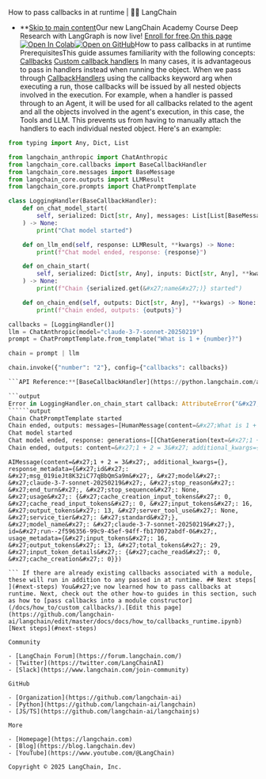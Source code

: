 How to pass callbacks in at runtime | 🦜️🔗 LangChain
- **[Skip to main content](#__docusaurus_skipToContent_fallback)Our new LangChain Academy Course Deep Research with LangGraph is now live! [Enroll for free](https://academy.langchain.com/courses/deep-research-with-langgraph/?utm_medium=internal&utm_source=docs&utm_campaign=q3-2025_deep-research-course_co).[On this page![Open In Colab ](https://colab.research.google.com/assets/colab-badge.svg)](https://colab.research.google.com/github/langchain-ai/langchain/blob/master/docs/docs/how_to/callbacks_runtime.ipynb)[![Open on GitHub ](https://img.shields.io/badge/Open%20on%20GitHub-grey?logo=github&logoColor=white)](https://github.com/langchain-ai/langchain/blob/master/docs/docs/how_to/callbacks_runtime.ipynb)How to pass callbacks in at runtime PrerequisitesThis guide assumes familiarity with the following concepts: [Callbacks](/docs/concepts/callbacks/) [Custom callback handlers](/docs/how_to/custom_callbacks/) In many cases, it is advantageous to pass in handlers instead when running the object. When we pass through [CallbackHandlers](https://python.langchain.com/api_reference/core/callbacks/langchain_core.callbacks.base.BaseCallbackHandler.html#langchain-core-callbacks-base-basecallbackhandler) using the callbacks keyword arg when executing a run, those callbacks will be issued by all nested objects involved in the execution. For example, when a handler is passed through to an Agent, it will be used for all callbacks related to the agent and all the objects involved in the agent&#x27;s execution, in this case, the Tools and LLM. This prevents us from having to manually attach the handlers to each individual nested object. Here&#x27;s an example:

```python
from typing import Any, Dict, List

from langchain_anthropic import ChatAnthropic
from langchain_core.callbacks import BaseCallbackHandler
from langchain_core.messages import BaseMessage
from langchain_core.outputs import LLMResult
from langchain_core.prompts import ChatPromptTemplate

class LoggingHandler(BaseCallbackHandler):
    def on_chat_model_start(
        self, serialized: Dict[str, Any], messages: List[List[BaseMessage]], **kwargs
    ) -> None:
        print("Chat model started")

    def on_llm_end(self, response: LLMResult, **kwargs) -> None:
        print(f"Chat model ended, response: {response}")

    def on_chain_start(
        self, serialized: Dict[str, Any], inputs: Dict[str, Any], **kwargs
    ) -> None:
        print(f"Chain {serialized.get(&#x27;name&#x27;)} started")

    def on_chain_end(self, outputs: Dict[str, Any], **kwargs) -> None:
        print(f"Chain ended, outputs: {outputs}")

callbacks = [LoggingHandler()]
llm = ChatAnthropic(model="claude-3-7-sonnet-20250219")
prompt = ChatPromptTemplate.from_template("What is 1 + {number}?")

chain = prompt | llm

chain.invoke({"number": "2"}, config={"callbacks": callbacks})

```API Reference:**[BaseCallbackHandler](https://python.langchain.com/api_reference/core/callbacks/langchain_core.callbacks.base.BaseCallbackHandler.html) | [BaseMessage](https://python.langchain.com/api_reference/core/messages/langchain_core.messages.base.BaseMessage.html) | [LLMResult](https://python.langchain.com/api_reference/core/outputs/langchain_core.outputs.llm_result.LLMResult.html) | [ChatPromptTemplate](https://python.langchain.com/api_reference/core/prompts/langchain_core.prompts.chat.ChatPromptTemplate.html)

```output
Error in LoggingHandler.on_chain_start callback: AttributeError("&#x27;NoneType&#x27; object has no attribute &#x27;get&#x27;")
``````output
Chain ChatPromptTemplate started
Chain ended, outputs: messages=[HumanMessage(content=&#x27;What is 1 + 2?&#x27;, additional_kwargs={}, response_metadata={})]
Chat model started
Chat model ended, response: generations=[[ChatGeneration(text=&#x27;1 + 2 = 3&#x27;, message=AIMessage(content=&#x27;1 + 2 = 3&#x27;, additional_kwargs={}, response_metadata={&#x27;id&#x27;: &#x27;msg_019ieJt8K32iC77qBbQmSa9m&#x27;, &#x27;model&#x27;: &#x27;claude-3-7-sonnet-20250219&#x27;, &#x27;stop_reason&#x27;: &#x27;end_turn&#x27;, &#x27;stop_sequence&#x27;: None, &#x27;usage&#x27;: {&#x27;cache_creation_input_tokens&#x27;: 0, &#x27;cache_read_input_tokens&#x27;: 0, &#x27;input_tokens&#x27;: 16, &#x27;output_tokens&#x27;: 13, &#x27;server_tool_use&#x27;: None, &#x27;service_tier&#x27;: &#x27;standard&#x27;}, &#x27;model_name&#x27;: &#x27;claude-3-7-sonnet-20250219&#x27;}, id=&#x27;run--2f596356-99c9-45ef-94ff-fb170072abdf-0&#x27;, usage_metadata={&#x27;input_tokens&#x27;: 16, &#x27;output_tokens&#x27;: 13, &#x27;total_tokens&#x27;: 29, &#x27;input_token_details&#x27;: {&#x27;cache_read&#x27;: 0, &#x27;cache_creation&#x27;: 0}}))]] llm_output={&#x27;id&#x27;: &#x27;msg_019ieJt8K32iC77qBbQmSa9m&#x27;, &#x27;model&#x27;: &#x27;claude-3-7-sonnet-20250219&#x27;, &#x27;stop_reason&#x27;: &#x27;end_turn&#x27;, &#x27;stop_sequence&#x27;: None, &#x27;usage&#x27;: {&#x27;cache_creation_input_tokens&#x27;: 0, &#x27;cache_read_input_tokens&#x27;: 0, &#x27;input_tokens&#x27;: 16, &#x27;output_tokens&#x27;: 13, &#x27;server_tool_use&#x27;: None, &#x27;service_tier&#x27;: &#x27;standard&#x27;}, &#x27;model_name&#x27;: &#x27;claude-3-7-sonnet-20250219&#x27;} run=None type=&#x27;LLMResult&#x27;
Chain ended, outputs: content=&#x27;1 + 2 = 3&#x27; additional_kwargs={} response_metadata={&#x27;id&#x27;: &#x27;msg_019ieJt8K32iC77qBbQmSa9m&#x27;, &#x27;model&#x27;: &#x27;claude-3-7-sonnet-20250219&#x27;, &#x27;stop_reason&#x27;: &#x27;end_turn&#x27;, &#x27;stop_sequence&#x27;: None, &#x27;usage&#x27;: {&#x27;cache_creation_input_tokens&#x27;: 0, &#x27;cache_read_input_tokens&#x27;: 0, &#x27;input_tokens&#x27;: 16, &#x27;output_tokens&#x27;: 13, &#x27;server_tool_use&#x27;: None, &#x27;service_tier&#x27;: &#x27;standard&#x27;}, &#x27;model_name&#x27;: &#x27;claude-3-7-sonnet-20250219&#x27;} id=&#x27;run--2f596356-99c9-45ef-94ff-fb170072abdf-0&#x27; usage_metadata={&#x27;input_tokens&#x27;: 16, &#x27;output_tokens&#x27;: 13, &#x27;total_tokens&#x27;: 29, &#x27;input_token_details&#x27;: {&#x27;cache_read&#x27;: 0, &#x27;cache_creation&#x27;: 0}}

```

```output
AIMessage(content=&#x27;1 + 2 = 3&#x27;, additional_kwargs={}, response_metadata={&#x27;id&#x27;: &#x27;msg_019ieJt8K32iC77qBbQmSa9m&#x27;, &#x27;model&#x27;: &#x27;claude-3-7-sonnet-20250219&#x27;, &#x27;stop_reason&#x27;: &#x27;end_turn&#x27;, &#x27;stop_sequence&#x27;: None, &#x27;usage&#x27;: {&#x27;cache_creation_input_tokens&#x27;: 0, &#x27;cache_read_input_tokens&#x27;: 0, &#x27;input_tokens&#x27;: 16, &#x27;output_tokens&#x27;: 13, &#x27;server_tool_use&#x27;: None, &#x27;service_tier&#x27;: &#x27;standard&#x27;}, &#x27;model_name&#x27;: &#x27;claude-3-7-sonnet-20250219&#x27;}, id=&#x27;run--2f596356-99c9-45ef-94ff-fb170072abdf-0&#x27;, usage_metadata={&#x27;input_tokens&#x27;: 16, &#x27;output_tokens&#x27;: 13, &#x27;total_tokens&#x27;: 29, &#x27;input_token_details&#x27;: {&#x27;cache_read&#x27;: 0, &#x27;cache_creation&#x27;: 0}})

``` If there are already existing callbacks associated with a module, these will run in addition to any passed in at runtime. ## Next steps[​](#next-steps) You&#x27;ve now learned how to pass callbacks at runtime. Next, check out the other how-to guides in this section, such as how to [pass callbacks into a module constructor](/docs/how_to/custom_callbacks/).[Edit this page](https://github.com/langchain-ai/langchain/edit/master/docs/docs/how_to/callbacks_runtime.ipynb)[Next steps](#next-steps)

Community

- [LangChain Forum](https://forum.langchain.com/)
- [Twitter](https://twitter.com/LangChainAI)
- [Slack](https://www.langchain.com/join-community)

GitHub

- [Organization](https://github.com/langchain-ai)
- [Python](https://github.com/langchain-ai/langchain)
- [JS/TS](https://github.com/langchain-ai/langchainjs)

More

- [Homepage](https://langchain.com)
- [Blog](https://blog.langchain.dev)
- [YouTube](https://www.youtube.com/@LangChain)

Copyright © 2025 LangChain, Inc.